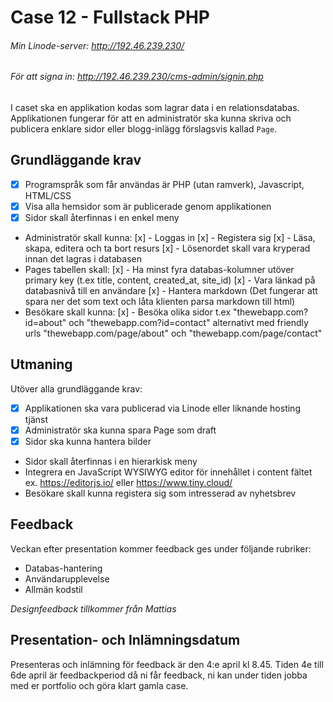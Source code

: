 # Case 12 - Fullstack PHP

###### Min Linode-server: http://192.46.239.230/
###### För att signa in: http://192.46.239.230/cms-admin/signin.php


I caset ska en applikation kodas som lagrar data i en relationsdatabas. Applikationen fungerar för att en administratör ska kunna skriva och publicera enklare sidor eller blogg-inlägg förslagsvis kallad `Page`.

## Grundläggande krav
- [x] Programspråk som får användas är PHP (utan ramverk), Javascript, HTML/CSS
- [x] Visa alla hemsidor som är publicerade genom applikationen
- [x] Sidor skall återfinnas i en enkel meny
- Administratör skall kunna:
 [x] - Loggas in 
 [x] - Registera sig 
 [x] - Läsa, skapa, editera och ta bort resurs 
 [x] - Lösenordet skall vara kryperad innan det lagras i databasen 
- Pages tabellen skall:
 [x] - Ha minst fyra databas-kolumner utöver primary key (t.ex title, content, created_at, site_id)
 [x] - Vara länkad på databasnivå till en användare 
 [x] - Hantera markdown (Det fungerar att spara ner det som text och låta klienten parsa markdown till html) 
- Besökare skall kunna:
 [x] - Besöka olika sidor t.ex "thewebapp.com?id=about" och "thewebapp.com?id=contact" alternativt med friendly urls "thewebapp.com/page/about" och "thewebapp.com/page/contact" 
 
## Utmaning
Utöver alla grundläggande krav:
- [x] Applikationen ska vara publicerad via Linode eller liknande hosting tjänst
- [x] Administratör ska kunna spara Page som draft
- [x] Sidor ska kunna hantera bilder
- Sidor skall återfinnas i en hierarkisk meny
- Integrera en JavaScript WYSIWYG editor för innehållet i content fältet ex. https://editorjs.io/ eller https://www.tiny.cloud/
- Besökare skall kunna registera sig som intresserad av nyhetsbrev
 
## Feedback
Veckan efter presentation kommer feedback ges under följande rubriker:

- Databas-hantering
- Användarupplevelse
- Allmän kodstil

*Designfeedback tillkommer från Mattias*

## Presentation- och Inlämningsdatum
Presenteras och inlämning för feedback är den 4:e april kl 8.45. Tiden 4e till 6de april är feedbackperiod då ni får feedback, ni kan under tiden jobba med er portfolio och göra klart gamla case.